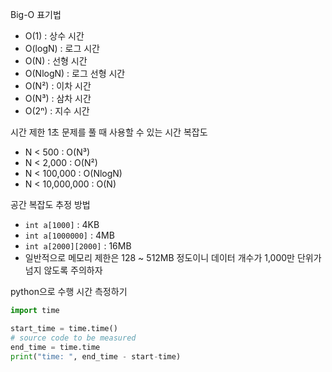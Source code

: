 Big-O 표기법

- O(1) : 상수 시간
- O(logN) : 로그 시간
- O(N) : 선형 시간
- O(NlogN) : 로그 선형 시간
- O(N²) : 이차 시간
- O(N³) : 삼차 시간
- O(2ⁿ) : 지수 시간

시간 제한 1초 문제를 풀 때 사용할 수 있는 시간 복잡도

- N < 500 : O(N³)
- N < 2,000 : O(N²)
- N < 100,000 : O(NlogN)
- N < 10,000,000 : O(N)

공간 복잡도 추정 방법

- `int a[1000]` : 4KB
- `int a[1000000]` : 4MB
- `int a[2000][2000]` : 16MB
- 일반적으로 메모리 제한은 128 ~ 512MB 정도이니 데이터 개수가 1,000만 단위가 넘지 않도록 주의하자

python으로 수행 시간 측정하기

```py
import time

start_time = time.time()
# source code to be measured
end_time = time.time
print("time: ", end_time - start-time)
```
